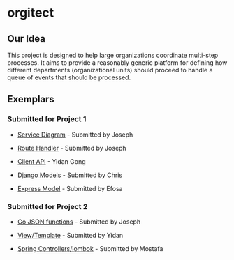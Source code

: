 # orgitect

## Our Idea

This project is designed to help large organizations coordinate multi-step processes. It aims to provide a reasonably generic platform for defining how different departments (organizational units) should proceed to handle a queue of events that should be processed.

## Exemplars

### Submitted for Project 1

* [Service Diagram](exemplars/service-diagram/README.md) - Submitted by Joseph

* [Route Handler](exemplars/axios-async-route-handlers/README.md) - Submitted by Joseph

* [Client API](https://github.com/cs-497s-sp21-a-Orgitect/orgitect/blob/main/exemplars/client-api/README.md) - Yidan Gong

* [Django Models](exemplars/django-models/README-MODELS.md) - Submitted by Chris

* [Express Model](exemplars/express%20exemplar/README.md) - Submitted by Efosa

### Submitted for Project 2

* [Go JSON functions](exemplars/go-json-http/README.md) - Submitted by Joseph

* [View/Template](https://github.com/cs-497s-sp21-a-Orgitect/orgitect/tree/main/exemplars/view) - Submitted by Yidan

* [Spring Controllers/lombok](exemplars/spring-web/README.md) - Submitted by Mostafa